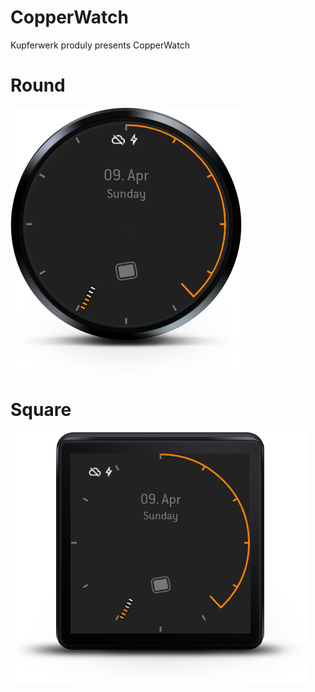 # CopperWatch

Kupferwerk produly presents CopperWatch

# Round
![](https://github.com/kupferwerk/CopperWatch/blob/master/wear/src/main/res/drawable/round_copper.png)

# Square
![](https://github.com/kupferwerk/CopperWatch/blob/master/wear/src/main/res/drawable/square_copper.png)
